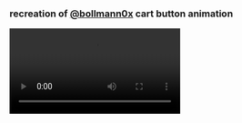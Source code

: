 ### recreation of [@bollmann0x](https://x.com/bollmann0x/status/1883590866079764550) cart button animation

![cart button animation](public/cart-btn-animation.mov)
